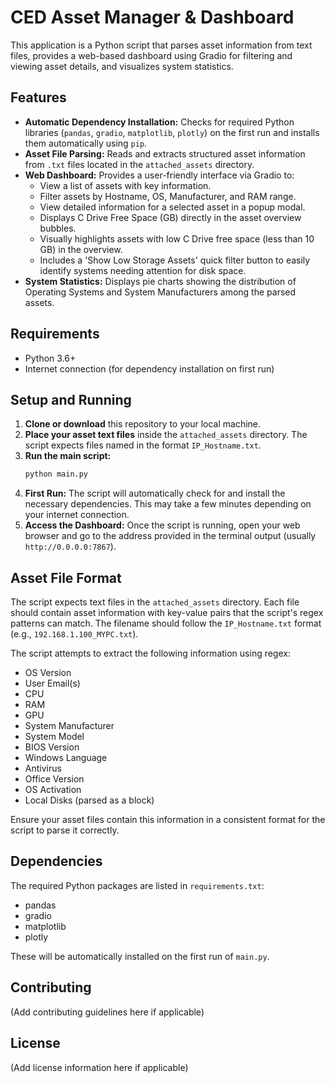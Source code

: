 # CED Asset Manager & Dashboard

This application is a Python script that parses asset information from text files, provides a web-based dashboard using Gradio for filtering and viewing asset details, and visualizes system statistics.

## Features

*   **Automatic Dependency Installation:** Checks for required Python libraries (`pandas`, `gradio`, `matplotlib`, `plotly`) on the first run and installs them automatically using `pip`.
*   **Asset File Parsing:** Reads and extracts structured asset information from `.txt` files located in the `attached_assets` directory.
*   **Web Dashboard:** Provides a user-friendly interface via Gradio to:
    *   View a list of assets with key information.
    *   Filter assets by Hostname, OS, Manufacturer, and RAM range.
    *   View detailed information for a selected asset in a popup modal.
    *   Displays C Drive Free Space (GB) directly in the asset overview bubbles.
    *   Visually highlights assets with low C Drive free space (less than 10 GB) in the overview.
    *   Includes a 'Show Low Storage Assets' quick filter button to easily identify systems needing attention for disk space.
*   **System Statistics:** Displays pie charts showing the distribution of Operating Systems and System Manufacturers among the parsed assets.

## Requirements

*   Python 3.6+
*   Internet connection (for dependency installation on first run)

## Setup and Running

1.  **Clone or download** this repository to your local machine.
2.  **Place your asset text files** inside the `attached_assets` directory. The script expects files named in the format `IP_Hostname.txt`.
3.  **Run the main script:**
    ```bash
    python main.py
    ```
4.  **First Run:** The script will automatically check for and install the necessary dependencies. This may take a few minutes depending on your internet connection.
5.  **Access the Dashboard:** Once the script is running, open your web browser and go to the address provided in the terminal output (usually `http://0.0.0.0:7867`).

## Asset File Format

The script expects text files in the `attached_assets` directory. Each file should contain asset information with key-value pairs that the script's regex patterns can match. The filename should follow the `IP_Hostname.txt` format (e.g., `192.168.1.100_MYPC.txt`).

The script attempts to extract the following information using regex:

*   OS Version
*   User Email(s)
*   CPU
*   RAM
*   GPU
*   System Manufacturer
*   System Model
*   BIOS Version
*   Windows Language
*   Antivirus
*   Office Version
*   OS Activation
*   Local Disks (parsed as a block)

Ensure your asset files contain this information in a consistent format for the script to parse it correctly.

## Dependencies

The required Python packages are listed in `requirements.txt`:

*   pandas
*   gradio
*   matplotlib
*   plotly

These will be automatically installed on the first run of `main.py`.

## Contributing

(Add contributing guidelines here if applicable)

## License

(Add license information here if applicable)
